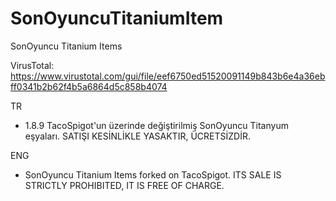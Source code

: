 # SonOyuncuTitaniumItem
SonOyuncu Titanium Items

VirusTotal: https://www.virustotal.com/gui/file/eef6750ed51520091149b843b6e4a36ebff0341b2b62f4b5a6864d5c858b4074

TR

* 1.8.9 TacoSpigot'un üzerinde değiştirilmiş SonOyuncu Titanyum eşyaları. SATIŞI KESİNLİKLE YASAKTIR, ÜCRETSİZDİR.

ENG

* SonOyuncu Titanium Items forked on TacoSpigot. ITS SALE IS STRICTLY PROHIBITED, IT IS FREE OF CHARGE.
